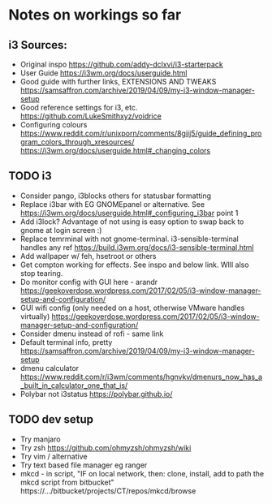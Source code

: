 # Notes on workings so far

## i3 Sources:
 - Original inspo https://github.com/addy-dclxvi/i3-starterpack
 - User Guide https://i3wm.org/docs/userguide.html
 - Good guide with further links, EXTENSIONS AND TWEAKS https://samsaffron.com/archive/2019/04/09/my-i3-window-manager-setup 
 - Good reference settings for i3, etc. https://github.com/LukeSmithxyz/voidrice 
 - Configuring colours https://www.reddit.com/r/unixporn/comments/8giij5/guide_defining_program_colors_through_xresources/ https://i3wm.org/docs/userguide.html#_changing_colors 

## TODO i3

 - Consider pango, i3blocks others for statusbar formatting
 - Replace i3bar with EG GNOMEpanel or alternative. See https://i3wm.org/docs/userguide.html#_configuring_i3bar point 1
 - Add i3lock? Advantage of not using is easy option to swap back to gnome at login screen :) 
-  Replace temrminal with not gnome-terminal. i3-sensible-terminal handles any ref https://build.i3wm.org/docs/i3-sensible-terminal.html 
 - Add wallpaper w/ feh, hsetroot or others
 - Get compton working for effects. See inspo and below link. WIll also stop tearing. 
 - Do monitor config with GUI here - arandr https://geekoverdose.wordpress.com/2017/02/05/i3-window-manager-setup-and-configuration/ 
 - GUI wifi config (only needed on a host, otherwise VMware handles virtually) https://geekoverdose.wordpress.com/2017/02/05/i3-window-manager-setup-and-configuration/
 - Consider dmenu instead of rofi - same link
 - Default terminal info, pretty https://samsaffron.com/archive/2019/04/09/my-i3-window-manager-setup  
 - dmenu calculator https://www.reddit.com/r/i3wm/comments/hgnvkv/dmenurs_now_has_a_built_in_calculator_one_that_is/ 
 - Polybar not i3status https://polybar.github.io/

## TODO dev setup

 - Try manjaro
 - Try zsh https://github.com/ohmyzsh/ohmyzsh/wiki
-  Try vim / alternative
 - Try text based file manager eg ranger
 - mkcd - in script, "IF on local network, then: clone, install, add to path the mkcd script from bitbucket" https://.../bitbucket/projects/CT/repos/mkcd/browse 